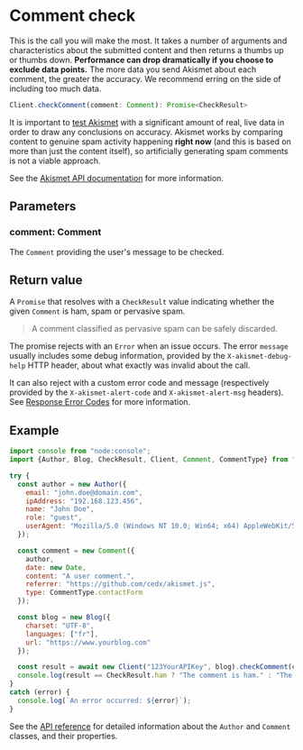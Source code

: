 # Comment check
This is the call you will make the most. It takes a number of arguments and characteristics about the submitted content
and then returns a thumbs up or thumbs down. **Performance can drop dramatically if you choose to exclude data points.**
The more data you send Akismet about each comment, the greater the accuracy. We recommend erring on the side of including too much data.

```js
Client.checkComment(comment: Comment): Promise<CheckResult>
```

It is important to [test Akismet](testing.md) with a significant amount of real, live data in order to draw any conclusions on accuracy.
Akismet works by comparing content to genuine spam activity happening **right now** (and this is based on more than just the content itself),
so artificially generating spam comments is not a viable approach.

See the [Akismet API documentation](https://akismet.com/developers/comment-check) for more information.

## Parameters

### **comment**: Comment
The `Comment` providing the user's message to be checked.

## Return value
A `Promise` that resolves with a `CheckResult` value indicating whether the given `Comment` is ham, spam or pervasive spam.

> A comment classified as pervasive spam can be safely discarded.

The promise rejects with an `Error` when an issue occurs.
The error `message` usually includes some debug information, provided by the `X-akismet-debug-help` HTTP header,
about what exactly was invalid about the call.

It can also reject with a custom error code and message (respectively provided by the `X-akismet-alert-code` and `X-akismet-alert-msg` headers).
See [Response Error Codes](https://akismet.com/developers/errors) for more information.

## Example

```js
import console from "node:console";
import {Author, Blog, CheckResult, Client, Comment, CommentType} from "@cedx/akismet";

try {
  const author = new Author({
    email: "john.doe@domain.com",
    ipAddress: "192.168.123.456",
    name: "John Doe",
    role: "guest",
    userAgent: "Mozilla/5.0 (Windows NT 10.0; Win64; x64) AppleWebKit/537.36 (KHTML, like Gecko) Chrome/120.0.0.0 Safari/537.36"
  });

  const comment = new Comment({
    author,
    date: new Date,
    content: "A user comment.",
    referrer: "https://github.com/cedx/akismet.js",
    type: CommentType.contactForm
  });

  const blog = new Blog({
    charset: "UTF-8",
    languages: ["fr"],
    url: "https://www.yourblog.com"
  });

  const result = await new Client("123YourAPIKey", blog).checkComment(comment);
  console.log(result == CheckResult.ham ? "The comment is ham." : "The comment is spam.");
}
catch (error) {
  console.log(`An error occurred: ${error}`);
}
```

See the [API reference](api/) for detailed information about the `Author` and `Comment` classes, and their properties.
